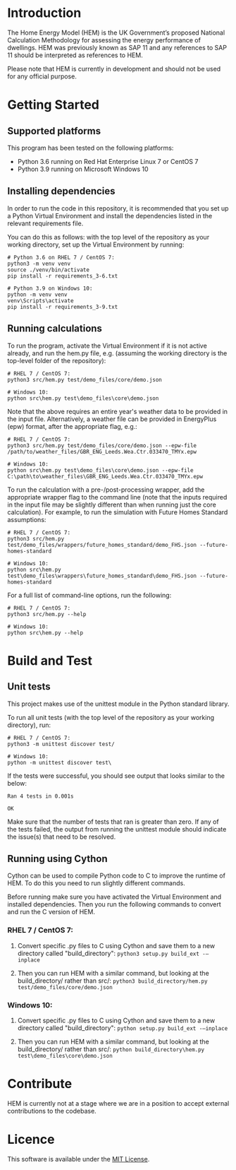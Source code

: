 # Introduction 
The Home Energy Model (HEM) is the UK Government’s proposed National Calculation Methodology 
for assessing the energy performance of dwellings. HEM was previously known as SAP 11 and any
references to SAP 11 should be interpreted as references to HEM.

Please note that HEM is currently in development and should not be used for any official purpose.

# Getting Started

## Supported platforms
This program has been tested on the following platforms:

- Python 3.6 running on Red Hat Enterprise Linux 7 or CentOS 7
- Python 3.9 running on Microsoft Windows 10

## Installing dependencies
In order to run the code in this repository, it is recommended that you set up a Python Virtual
Environment and install the dependencies listed in the relevant requirements file.

You can do this as follows: with the top level of the repository as your working directory, set up
the Virtual Environment by running:

	# Python 3.6 on RHEL 7 / CentOS 7:
	python3 -m venv venv
	source ./venv/bin/activate
	pip install -r requirements_3-6.txt

	# Python 3.9 on Windows 10:
	python -m venv venv
	venv\Scripts\activate
	pip install -r requirements_3-9.txt

## Running calculations
To run the program, activate the Virtual Environment if it is not active already, and run the hem.py
file, e.g. (assuming the working directory is the top-level folder of the repository):

	# RHEL 7 / CentOS 7:
	python3 src/hem.py test/demo_files/core/demo.json

	# Windows 10:
	python src\hem.py test\demo_files\core\demo.json

Note that the above requires an entire year's weather data to be provided in the input file.
Alternatively, a weather file can be provided in EnergyPlus (epw) format, after the appropriate
flag, e.g.:

	# RHEL 7 / CentOS 7:
	python3 src/hem.py test/demo_files/core/demo.json --epw-file /path/to/weather_files/GBR_ENG_Leeds.Wea.Ctr.033470_TMYx.epw

	# Windows 10:
	python src\hem.py test\demo_files\core\demo.json --epw-file C:\path\to\weather_files\GBR_ENG_Leeds.Wea.Ctr.033470_TMYx.epw

To run the calculation with a pre-/post-processing wrapper, add the appropriate wrapper flag to the
command line (note that the inputs required in the input file may be slightly different than when
running just the core calculation). For example, to run the simulation with Future Homes Standard
assumptions:

	# RHEL 7 / CentOS 7:
	python3 src/hem.py test/demo_files/wrappers/future_homes_standard/demo_FHS.json --future-homes-standard

	# Windows 10:
	python src\hem.py test\demo_files\wrappers\future_homes_standard\demo_FHS.json --future-homes-standard

For a full list of command-line options, run the following:

	# RHEL 7 / CentOS 7:
	python3 src/hem.py --help

	# Windows 10:
	python src\hem.py --help


# Build and Test
## Unit tests
This project makes use of the unittest module in the Python standard library.

To run all unit tests (with the top level of the repository as your working directory), run:

	# RHEL 7 / CentOS 7:
	python3 -m unittest discover test/
	
	# Windows 10:
	python -m unittest discover test\

If the tests were successful, you should see output that looks similar to the below:

	Ran 4 tests in 0.001s
	
	OK

Make sure that the number of tests that ran is greater than zero. If any of the tests failed, the
output from running the unittest module should indicate the issue(s) that need to be resolved.

## Running using Cython
Cython can be used to compile Python code to C to improve the runtime of HEM. To do this you need to run slightly different commands.

Before running make sure you have activated the Virtual Environment and installed dependencies.
Then you run the following commands to convert and run the C version of HEM.

### RHEL 7 / CentOS 7:
1. Convert specific .py files to C using Cython and save them to a new directory called "build_directory": 
``` python3 setup.py build_ext -–inplace ```

2. Then you can run HEM with a similar command, but looking at the build_directory/ rather than src/: 
``` python3 build_directory/hem.py test/demo_files/core/demo.json ```

### Windows 10:
1. Convert specific .py files to C using Cython and save them to a new directory called "build_directory": 
``` python setup.py build_ext -–inplace ```

2. Then you can run HEM with a similar command, but looking at the build_directory/ rather than src/: 
``` python build_directory\hem.py test\demo_files\core\demo.json ```


# Contribute
HEM is currently not at a stage where we are in a position to accept external contributions 
to the codebase.

# Licence
This software is available under the [MIT License](LICENCE).
